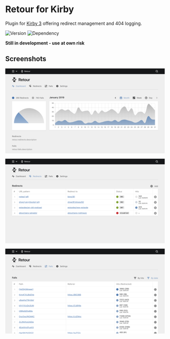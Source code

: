 # Retour for Kirby
Plugin for [Kirby 3](https://getkirby.com) offering redirect management and 404 logging. 

![Version](https://img.shields.io/github/release/distantnative/kirby-retour.svg?style=for-the-badge)
![Dependency](https://img.shields.io/badge/for_kirby-3.0.0-yellow.svg?style=for-the-badge)

**Still in development - use at own risk**

## Screenshots
![Dashboards](docs/dashboard.png)  

![Redirects](docs/redirects.png)  

![Fails](docs/fails.png)  
